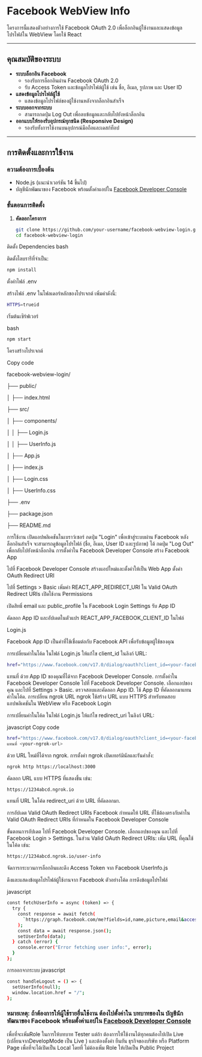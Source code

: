 # Facebook WebView Info

โครงการนี้แสดงตัวอย่างการใช้ Facebook OAuth 2.0 เพื่อล็อกอินผู้ใช้งานและแสดงข้อมูลโปรไฟล์ใน WebView โดยใช้ React

---

## คุณสมบัติของระบบ

- **ระบบล็อกอิน Facebook**
  - รองรับการล็อกอินผ่าน Facebook OAuth 2.0
  - รับ Access Token และข้อมูลโปรไฟล์ผู้ใช้ เช่น ชื่อ, อีเมล, รูปภาพ และ User ID
- **แสดงข้อมูลโปรไฟล์ผู้ใช้**
  - แสดงข้อมูลโปรไฟล์ของผู้ใช้งานหลังจากล็อกอินสำเร็จ
- **ระบบออกจากระบบ**
  - สามารถกดปุ่ม Log Out เพื่อลบข้อมูลและกลับไปยังหน้าล็อกอิน
- **ออกแบบให้รองรับอุปกรณ์ทุกชนิด (Responsive Design)**
  - รองรับทั้งการใช้งานบนอุปกรณ์มือถือและเดสก์ท็อป

---

## การติดตั้งและการใช้งาน

### ความต้องการเบื้องต้น
- Node.js (แนะนำเวอร์ชัน 14 ขึ้นไป)
- บัญชีนักพัฒนาของ Facebook พร้อมตั้งค่าแอปใน [Facebook Developer Console](https://developers.facebook.com/)

### ขั้นตอนการติดตั้ง

1. **คัดลอกโครงการ**
   ```bash
   git clone https://github.com/your-username/facebook-webview-login.git
   cd facebook-webview-login
ติดตั้ง Dependencies
bash

ติดตั้งไลบรารีที่จำเป็น:
   ```bash
   npm install
   ```
ตั้งค่าไฟล์ .env

สร้างไฟล์ .env ในโฟลเดอร์หลักของโปรเจกต์
เพิ่มค่าดังนี้:

 ```bash
HTTPS=trueid
```

เริ่มต้นเซิร์ฟเวอร์

bash
 ```bash
npm start
```


โครงสร้างโปรเจกต์

Copy code

facebook-webview-login/

├── public/

│   ├── index.html

├── src/

│   ├── components/

│   │   ├── Login.js

│   │   ├── UserInfo.js

│   ├── App.js

│   ├── index.js

│   ├── Login.css

│   ├── UserInfo.css

├── .env

├── package.json

├── README.md


การใช้งาน
เปิดแอปพลิเคชันในเบราว์เซอร์
กดปุ่ม "Login" เพื่อเข้าสู่ระบบผ่าน Facebook
หลังล็อกอินสำเร็จ จะสามารถดูข้อมูลโปรไฟล์ (ชื่อ, อีเมล, User ID และรูปภาพ) ได้
กดปุ่ม "Log Out" เพื่อกลับไปยังหน้าล็อกอิน
การตั้งค่าใน Facebook Developer Console
สร้าง Facebook App

ไปที่ Facebook Developer Console
สร้างแอปใหม่และตั้งค่าให้เป็น Web App
ตั้งค่า OAuth Redirect URI

ไปที่ Settings > Basic
เพิ่มค่า REACT_APP_REDIRECT_URI ใน Valid OAuth Redirect URIs
เปิดใช้งาน Permissions

เปิดสิทธิ์ email และ public_profile ใน Facebook Login Settings
รับ App ID

คัดลอก App ID และอัปเดตในตัวแปร REACT_APP_FACEBOOK_CLIENT_ID ในไฟล์ 

Login.js


Facebook App ID เป็นค่าที่ใช้เชื่อมต่อกับ Facebook API เพื่อรับข้อมูลผู้ใช้ของคุณ

การเปลี่ยนค่าในโค้ด
ในไฟล์ Login.js ให้แก้ไข client_id ในลิงก์ URL:


```bash
href="https://www.facebook.com/v17.0/dialog/oauth?client_id=<your-facebook-app-id>&redirect_uri=https://<your-ngrok-url>/user-info&response_type=token&scope=email,public_profile"
```
แทนที่ <your-facebook-app-id> ด้วย App ID ของคุณที่ได้จาก Facebook Developer Console.
การตั้งค่าใน Facebook Developer Console
ไปที่ Facebook Developer Console.
เลือกแอปของคุณ และไปที่ Settings > Basic.
ตรวจสอบและคัดลอก App ID.
ใช้ App ID ที่คัดลอกมาแทนค่าในโค้ด.
การเปลี่ยน ngrok URL
ngrok ใช้สร้าง URL แบบ HTTPS สำหรับทดสอบแอปพลิเคชันใน WebView หรือ Facebook Login

การเปลี่ยนค่าในโค้ด
ในไฟล์ Login.js ให้แก้ไข redirect_uri ในลิงก์ URL:

javascript
Copy code
```bash
href="https://www.facebook.com/v17.0/dialog/oauth?client_id=<your-facebook-app-id>&redirect_uri=https://<your-ngrok-url>/user-info&response_type=token&scope=email,public_profile"
แทนที่ <your-ngrok-url> 
```
ด้วย URL ใหม่ที่ได้จาก ngrok.
การตั้งค่า ngrok
เปิดเทอร์มินัลและรันคำสั่ง:
```bash
ngrok http https://localhost:3000
```
คัดลอก URL แบบ HTTPS ที่แสดงขึ้น เช่น:

```bash
https://1234abcd.ngrok.io
```
แทนที่ URL ในโค้ด redirect_uri ด้วย URL ที่คัดลอกมา.

 การอัปเดต Valid OAuth Redirect URIs
Facebook กำหนดให้ URL ที่ใช้ต้องตรงกับค่าใน Valid OAuth Redirect URIs ที่กำหนดใน Facebook Developer Console

ขั้นตอนการอัปเดต
ไปที่ Facebook Developer Console.
เลือกแอปของคุณ และไปที่ Facebook Login > Settings.
ในส่วน Valid OAuth Redirect URIs:
เพิ่ม URL ที่คุณใช้ในโค้ด เช่น:
```bash
https://1234abcd.ngrok.io/user-info
```

จัดการกระบวนการล็อกอินและดึง Access Token จาก Facebook
UserInfo.js

ดึงและแสดงข้อมูลโปรไฟล์ผู้ใช้งานจาก Facebook
ตัวอย่างโค้ด
การดึงข้อมูลโปรไฟล์

javascript

```bash
const fetchUserInfo = async (token) => {
  try {
    const response = await fetch(
      `https://graph.facebook.com/me?fields=id,name,picture,email&access_token=${token}`
    );
    const data = await response.json();
    setUserInfo(data);
  } catch (error) {
    console.error("Error fetching user info:", error);
  }
};
```
การออกจากระบบ
javascript

```bash
const handleLogout = () => {
  setUserInfo(null);
  window.location.href = "/";
};
```
### หมายเหตุ: ถ้าต้องการให้ผู้ใช้รายอื่นใช้งาน ต้องไปตั้งค่าใน บทบาทของใน บัญชีนักพัฒนาของ Facebook พร้อมตั้งค่าแอปใน [Facebook Developer Console](https://developers.facebook.com/)
เพื่อที่จะเพิ่มRole ในการให้บทบาท Tester แต่ถ้า ต้องการให้ใช้งานได้ทุกคนต้องไปเปิด Live (เปลี่ยนจากDevelopMode เป็น Live )  และต้องตั้งค่า ยืนยัน ธุรกิจของบริษัท หรือ Platform Page เพื่อที่จะได้เปิดเป็น Local โดยที่ ไม่ค้องเพิ่ม Role ให้เปิดเป็น Public Project 
